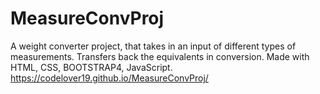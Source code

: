 # MeasureConvProj
A weight converter project, that takes in an input of different types of measurements. Transfers back the equivalents in conversion. Made with HTML, CSS, BOOTSTRAP4, JavaScript.  
https://codelover19.github.io/MeasureConvProj/
